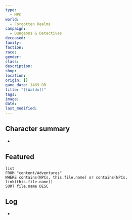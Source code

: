 ```yaml
---
type:
  - NPC
world:
  - Forgotten Realms
campaign:
  - Dungeons & Detectives
deceased: 
family: 
faction: 
race: 
gender: 
class: 
description: 
shop: 
location: 
origin: []
game_date: 1489 DR
title: "[[Waldo]]"
tags: 
image: 
date: 
last_modified:
---
```

## Character summary
* 

## Featured
```dataview
list
FROM "content/Adventures"
WHERE contains(NPCs, this.file.name) or contains(NPCs, link(this.file.name))
SORT file.name DESC
```

## Log
* 